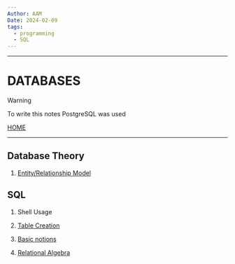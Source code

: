 ```yaml
---
Author: AAM
Date: 2024-02-09
tags:
  - programming
  - SQL
---
```

---
# DATABASES

> [!WARNING]
> To write this notes PostgreSQL was used

[HOME](/README.md)

---

## Database Theory
1. [Entity/Relationship Model](data/Theory/ERModel.md)

## SQL
1. Shell Usage
2. [Table Creation](data/SQL/02_tables.md)


3. [Basic notions](data/SQL/01_basics.md)
4. [Relational Algebra](data/SQL/02_relational.md)

